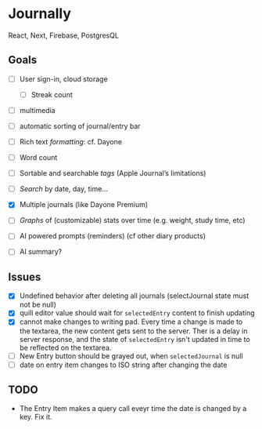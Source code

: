# Journally

React, Next, Firebase, PostgresQL

## Goals



- [ ] User sign-in, cloud storage
    - [ ] Streak count
- [ ] multimedia
- [ ] automatic sorting of journal/entry bar
- [ ] Rich text *formatting*: cf. Dayone
- [ ] Word count
- [ ] Sortable and searchable *tags* (Apple Journal’s limitations)
- [ ] *Search* by date, day, time…
- [X] Multiple journals (like Dayone Premium)
- [ ] *Graphs* of (customizable) stats over time (e.g. weight, study time, etc)
- [ ] AI powered prompts (reminders) (cf other diary products)
- [ ] AI summary?


## Issues

- [X] Undefined behavior after deleting all journals (selectJournal state must not be null)
- [X] quill editor value should wait for `selectedEntry` content to finish updating
- [X] cannot make changes to writing pad. Every time a change is made to the textarea, the new content gets sent to the server.
Ther is a delay in server response, and the state of `selectedEntry` isn't updated in time to be reflected on the textarea.
- [ ] New Entry button should be grayed out, when `selectedJournal` is null
- [ ] date on entry item changes to ISO string after changing the date

## TODO
 - The Entry Item makes a query call eveyr time the date is changed by a key. Fix it.